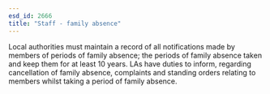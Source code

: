 ```yaml
---
esd_id: 2666
title: "Staff - family absence"
---
```


Local authorities must maintain a record of all notifications made by members of periods of family absence; the periods of family absence taken and keep them for at least 10 years.
LAs have duties to inform, regarding cancellation of family absence, complaints and standing orders relating to members whilst taking a period of family absence.

